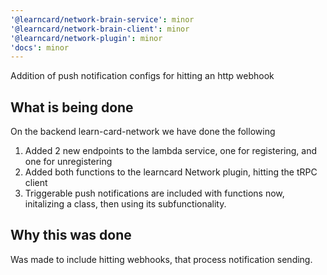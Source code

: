 ```yaml
---
'@learncard/network-brain-service': minor
'@learncard/network-brain-client': minor
'@learncard/network-plugin': minor
'docs': minor
---
```


Addition of push notification configs for hitting an http webhook


## What is being done
On the backend learn-card-network we have done the following

1. Added 2 new endpoints to the lambda service, one for registering, and one for unregistering
2. Added both functions to the learncard Network plugin, hitting the tRPC client
3. Triggerable push notifications are included with functions now, initalizing a class, then using its subfunctionality.

## Why this was done

Was made to include hitting webhooks, that process notification sending.